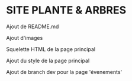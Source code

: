# SITE PLANTE & ARBRES

Ajout de README.md

Ajout d'images

Squelette HTML de la page principal

Ajout du style de la page principal

Ajout de branch dev pour la page 'évenements'